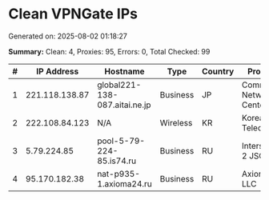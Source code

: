 # Clean VPNGate IPs
Generated on: 2025-08-02 01:18:27

**Summary:** Clean: 4, Proxies: 95, Errors: 0, Total Checked: 99

| # | IP Address | Hostname | Type | Country | Provider |
|---|------------|----------|------|---------|----------|
| 1 | 221.118.138.87 | global221-138-087.aitai.ne.jp | Business | JP | Community Network Center Inc. |
| 2 | 222.108.84.123 | N/A | Wireless | KR | Korea Telecom |
| 3 | 5.79.224.85 | pool-5-79-224-85.is74.ru | Business | RU | Intersvyaz-2 JSC |
| 4 | 95.170.182.38 | nat-p935-1.axioma24.ru | Business | RU | Axioma, LLC |
